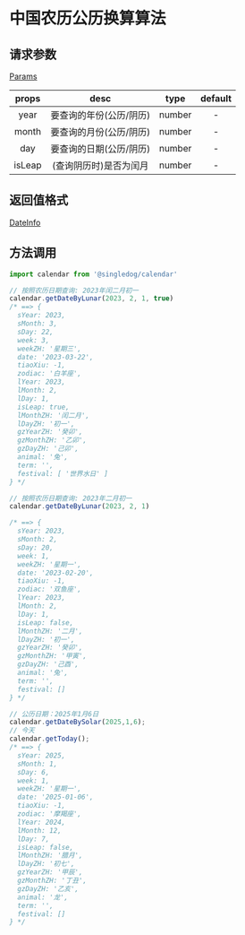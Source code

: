 # 中国农历公历换算算法

## 请求参数

[Params](https://github.com/SingleDogNo1/calendar/blob/main/src/types.ts#L50)

| props  |          desc           |  type  | default |
| :----: | :---------------------: | :----: | :-----: |
|  year  | 要查询的年份(公历/阴历) | number |    -    |
| month  | 要查询的月份(公历/阴历) | number |    -    |
|  day   | 要查询的日期(公历/阴历) | number |    -    |
| isLeap | (查询阴历时)是否为闰月  | number |    -    |

## 返回值格式

[DateInfo](https://github.com/SingleDogNo1/calendar/blob/main/src/types.ts#L33)

## 方法调用

```js
import calendar from '@singledog/calendar'

// 按照农历日期查询: 2023年闰二月初一
calendar.getDateByLunar(2023, 2, 1, true)
/* ==> {
  sYear: 2023,
  sMonth: 3,
  sDay: 22,
  week: 3,
  weekZH: '星期三',
  date: '2023-03-22',
  tiaoXiu: -1,
  zodiac: '白羊座',
  lYear: 2023,
  lMonth: 2,
  lDay: 1,
  isLeap: true,
  lMonthZH: '闰二月',
  lDayZH: '初一',
  gzYearZH: '癸卯',
  gzMonthZH: '乙卯',
  gzDayZH: '己卯',
  animal: '兔',
  term: '',
  festival: [ '世界水日' ]
} */

// 按照农历日期查询: 2023年二月初一
calendar.getDateByLunar(2023, 2, 1)

/* ==> {
  sYear: 2023,
  sMonth: 2,
  sDay: 20,
  week: 1,
  weekZH: '星期一',
  date: '2023-02-20',
  tiaoXiu: -1,
  zodiac: '双鱼座',
  lYear: 2023,
  lMonth: 2,
  lDay: 1,
  isLeap: false,
  lMonthZH: '二月',
  lDayZH: '初一',
  gzYearZH: '癸卯',
  gzMonthZH: '甲寅',
  gzDayZH: '己酉',
  animal: '兔',
  term: '',
  festival: []
} */

// 公历日期：2025年1月6日
calendar.getDateBySolar(2025,1,6);
// 今天
calendar.getToday();
/* ==> {
  sYear: 2025,
  sMonth: 1,
  sDay: 6,
  week: 1,
  weekZH: '星期一',
  date: '2025-01-06',
  tiaoXiu: -1,
  zodiac: '摩羯座',
  lYear: 2024,
  lMonth: 12,
  lDay: 7,
  isLeap: false,
  lMonthZH: '腊月',
  lDayZH: '初七',
  gzYearZH: '甲辰',
  gzMonthZH: '丁丑',
  gzDayZH: '乙亥',
  animal: '龙',
  term: '',
  festival: []
} */
```
